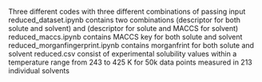 Three different codes with three different combinations of passing input 
reduced_dataset.ipynb contains two combinations (descriptor for both solute and solvent) and (descriptor for solute and MACCS for solvent)
reduced_maccs.ipynb contains MACCS key for both solute and solvent
reduced_morganfingerprint.ipynb contains morganfrint for both solute and solvent 
reduced.csv consist of experimental solubility values within a temperature range from 243 to 425 K for 50k data points measured in 213 individual solvents 
